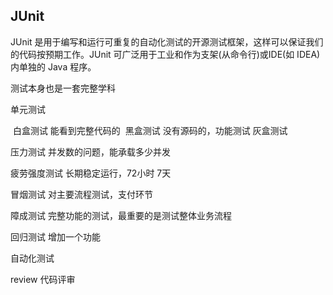 ## JUnit 

JUnit 是用于编写和运行可重复的自动化测试的开源测试框架，这样可以保证我们的代码按预期工作。JUnit 可广泛用于工业和作为支架(从命令行)或IDE(如 IDEA)内单独的 Java 程序。

测试本身也是一套完整学科

单元测试          

​        白盒测试  能看到完整代码的
​        黑盒测试 没有源码的，功能测试
​        灰盒测试

压力测试
        并发数的问题，能承载多少并发

疲劳强度测试
        长期稳定运行，72小时 7天

冒烟测试
       对主要流程测试，支付环节

障成测试
        完整功能的测试，最重要的是测试整体业务流程

回归测试
       增加一个功能

自动化测试

review
       代码评审